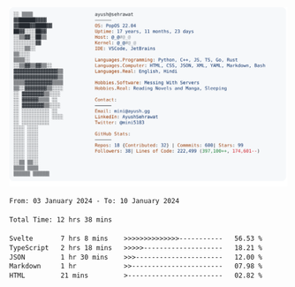 <a href="https://github.com/AyushSehrawat/AyushSehrawat">
  <picture>
    <source media="(prefers-color-scheme: dark)" srcset="https://raw.githubusercontent.com/AyushSehrawat/AyushSehrawat/main/dark_mode.svg">
    <img alt="Andrew Grant's GitHub Profile README" src="https://raw.githubusercontent.com/AyushSehrawat/AyushSehrawat/main/light_mode.svg">
  </picture>
</a>

<!--START_SECTION:waka-->

```txt
From: 03 January 2024 - To: 10 January 2024

Total Time: 12 hrs 38 mins

Svelte       7 hrs 8 mins    >>>>>>>>>>>>>>-----------   56.53 %
TypeScript   2 hrs 18 mins   >>>>>--------------------   18.21 %
JSON         1 hr 30 mins    >>>----------------------   12.00 %
Markdown     1 hr            >>-----------------------   07.98 %
HTML         21 mins         >------------------------   02.82 %
```

<!--END_SECTION:waka-->
